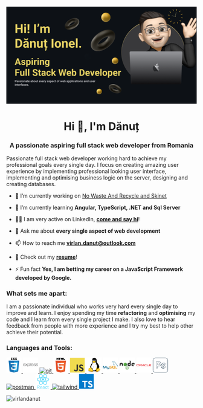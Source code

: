 ![my banner](https://github.com/virlandanut/virlandanut/blob/main/banner.png)

<h1 align="center">Hi 👋, I'm Dănuț</h1>
<h3 align="center">A passionate aspiring full stack web developer from Romania</h3>

<p>Passionate full stack web developer working hard to achieve my professional goals every single day. I focus on creating amazing user experience by implementing professional looking user interface, implementing and optimising business logic on the server, designing and creating databases.</p>

- 🔭 I’m currently working on [No Waste And Recycle and Skinet](https://github.com/virlandanut/NoWasteAndRecycle)

- 🌱 I’m currently learning **Angular, TypeScript, .NET and Sql Server**

- 👨‍💻 I am very active on LinkedIn, **[come and say hi](https://www.linkedin.com/in/virlan-danut/)**!

- 💬 Ask me about **every single aspect of web development**

- 📫 How to reach me **virlan.danut@outlook.com**

- 📄 Check out my **[resume](https://drive.google.com/file/d/1tiIV5k-26kyatS9hCwGXJAv6QyOHVcY2/view?usp=drive_link)**!

- ⚡ Fun fact **Yes, I am betting my career on a JavaScript Framework developed by Google.**

<h3 align="left">What sets me apart:</h3>

I am a passionate individual who works very hard every single day to improve and learn. I enjoy spending my time **refactoring** and **optimising**  my code and I learn from every single project I make. I also love to hear feedback from people with more experience and I try my best to help other achieve their potential.

<h3 align="left">Languages and Tools:</h3>
<p align="left">
  <a href="https://www.w3schools.com/css/" target="_blank" rel="noreferrer">
    <img src="https://raw.githubusercontent.com/devicons/devicon/master/icons/css3/css3-original-wordmark.svg" alt="css3" width="40" height="40"/>
  </a>
  <a href="https://expressjs.com" target="_blank" rel="noreferrer">
    <img src="https://raw.githubusercontent.com/devicons/devicon/master/icons/express/express-original-wordmark.svg" alt="express" width="40" height="40"/>
  </a>
  <a href="https://git-scm.com/" target="_blank" rel="noreferrer">
    <img src="https://www.vectorlogo.zone/logos/git-scm/git-scm-icon.svg" alt="git" width="40" height="40"/>
  </a>
  <a href="https://www.w3.org/html/" target="_blank" rel="noreferrer">
    <img src="https://raw.githubusercontent.com/devicons/devicon/master/icons/html5/html5-original-wordmark.svg" alt="html5" width="40" height="40"/>
  </a>
  <a href="https://developer.mozilla.org/en-US/docs/Web/JavaScript" target="_blank" rel="noreferrer">
    <img src="https://raw.githubusercontent.com/devicons/devicon/master/icons/javascript/javascript-original.svg" alt="javascript" width="40" height="40"/>
  </a>
  <a href="https://www.linux.org/" target="_blank" rel="noreferrer">
    <img src="https://raw.githubusercontent.com/devicons/devicon/master/icons/linux/linux-original.svg" alt="linux" width="40" height="40"/>
  </a>
  <a href="https://www.mysql.com/" target="_blank" rel="noreferrer">
    <img src="https://raw.githubusercontent.com/devicons/devicon/master/icons/mysql/mysql-original-wordmark.svg" alt="mysql" width="40" height="40"/>
  </a>
  <a href="https://nodejs.org" target="_blank" rel="noreferrer">
    <img src="https://raw.githubusercontent.com/devicons/devicon/master/icons/nodejs/nodejs-original-wordmark.svg" alt="nodejs" width="40" height="40"/>
  </a>
  <a href="https://www.oracle.com/" target="_blank" rel="noreferrer">
    <img src="https://raw.githubusercontent.com/devicons/devicon/master/icons/oracle/oracle-original.svg" alt="oracle" width="40" height="40"/>
  </a>
  <a href="https://www.photoshop.com/en" target="_blank" rel="noreferrer">
    <img src="https://raw.githubusercontent.com/devicons/devicon/master/icons/photoshop/photoshop-line.svg" alt="photoshop" width="40" height="40"/>
  </a>
  <a href="https://postman.com" target="_blank" rel="noreferrer">
    <img src="https://www.vectorlogo.zone/logos/getpostman/getpostman-icon.svg" alt="postman" width="40" height="40"/>
  </a>
  <a href="https://reactjs.org/" target="_blank" rel="noreferrer">
    <img src="https://raw.githubusercontent.com/devicons/devicon/master/icons/react/react-original-wordmark.svg" alt="react" width="40" height="40"/>
  </a>
  <a href="https://tailwindcss.com/" target="_blank" rel="noreferrer">
    <img src="https://www.vectorlogo.zone/logos/tailwindcss/tailwindcss-icon.svg" alt="tailwind" width="40" height="40"/>
  </a>
  <a href="https://www.typescriptlang.org/" target="_blank" rel="noreferrer">
    <img src="https://raw.githubusercontent.com/devicons/devicon/master/icons/typescript/typescript-original.svg" alt="typescript" width="40" height="40"/>
  </a>
</p>

<img align="left" src="https://github-readme-streak-stats.herokuapp.com/?user=virlandanut&" alt="virlandanut" />

